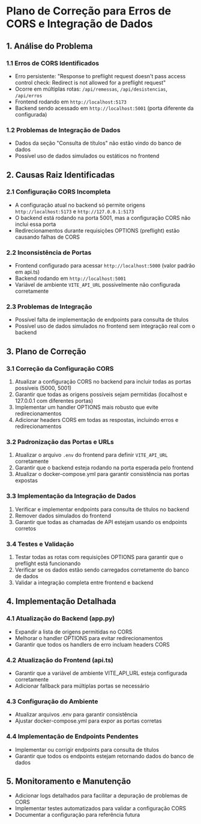 # Plano de Correção para Erros de CORS e Integração de Dados

## 1. Análise do Problema

### 1.1 Erros de CORS Identificados
- Erro persistente: "Response to preflight request doesn't pass access control check: Redirect is not allowed for a preflight request"
- Ocorre em múltiplas rotas: `/api/remessas`, `/api/desistencias`, `/api/erros`
- Frontend rodando em `http://localhost:5173`
- Backend sendo acessado em `http://localhost:5001` (porta diferente da configurada)

### 1.2 Problemas de Integração de Dados
- Dados da seção "Consulta de títulos" não estão vindo do banco de dados
- Possível uso de dados simulados ou estáticos no frontend

## 2. Causas Raiz Identificadas

### 2.1 Configuração CORS Incompleta
- A configuração atual no backend só permite origens `http://localhost:5173` e `http://127.0.0.1:5173`
- O backend está rodando na porta 5001, mas a configuração CORS não inclui essa porta
- Redirecionamentos durante requisições OPTIONS (preflight) estão causando falhas de CORS

### 2.2 Inconsistência de Portas
- Frontend configurado para acessar `http://localhost:5000` (valor padrão em api.ts)
- Backend rodando em `http://localhost:5001`
- Variável de ambiente `VITE_API_URL` possivelmente não configurada corretamente

### 2.3 Problemas de Integração
- Possível falta de implementação de endpoints para consulta de títulos
- Possível uso de dados simulados no frontend sem integração real com o backend

## 3. Plano de Correção

### 3.1 Correção da Configuração CORS
1. Atualizar a configuração CORS no backend para incluir todas as portas possíveis (5000, 5001)
2. Garantir que todas as origens possíveis sejam permitidas (localhost e 127.0.0.1 com diferentes portas)
3. Implementar um handler OPTIONS mais robusto que evite redirecionamentos
4. Adicionar headers CORS em todas as respostas, incluindo erros e redirecionamentos

### 3.2 Padronização das Portas e URLs
1. Atualizar o arquivo `.env` do frontend para definir `VITE_API_URL` corretamente
2. Garantir que o backend esteja rodando na porta esperada pelo frontend
3. Atualizar o docker-compose.yml para garantir consistência nas portas expostas

### 3.3 Implementação da Integração de Dados
1. Verificar e implementar endpoints para consulta de títulos no backend
2. Remover dados simulados do frontend
3. Garantir que todas as chamadas de API estejam usando os endpoints corretos

### 3.4 Testes e Validação
1. Testar todas as rotas com requisições OPTIONS para garantir que o preflight está funcionando
2. Verificar se os dados estão sendo carregados corretamente do banco de dados
3. Validar a integração completa entre frontend e backend

## 4. Implementação Detalhada

### 4.1 Atualização do Backend (app.py)
- Expandir a lista de origens permitidas no CORS
- Melhorar o handler OPTIONS para evitar redirecionamentos
- Garantir que todos os handlers de erro incluam headers CORS

### 4.2 Atualização do Frontend (api.ts)
- Garantir que a variável de ambiente VITE_API_URL esteja configurada corretamente
- Adicionar fallback para múltiplas portas se necessário

### 4.3 Configuração do Ambiente
- Atualizar arquivos .env para garantir consistência
- Ajustar docker-compose.yml para expor as portas corretas

### 4.4 Implementação de Endpoints Pendentes
- Implementar ou corrigir endpoints para consulta de títulos
- Garantir que todos os endpoints estejam retornando dados do banco de dados

## 5. Monitoramento e Manutenção
- Adicionar logs detalhados para facilitar a depuração de problemas de CORS
- Implementar testes automatizados para validar a configuração CORS
- Documentar a configuração para referência futura

